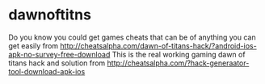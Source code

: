 # dawnoftitns
Do you know you could get games cheats that can be of anything you can get easily from http://cheatsalpha.com/dawn-of-titans-hack/?android-ios-apk-no-survey-free-download  This is the real working gaming dawn of titans hack and solution from http://cheatsalpha.com/?hack-generaator-tool-download-apk-ios

